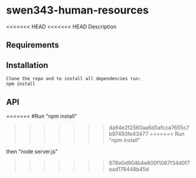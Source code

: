 # swen343-human-resources

<<<<<<< HEAD
<<<<<<< HEAD
Description

## Requirements

## Installation

	Clone the repo and to install all dependencies run:
    npm install

## API
=======
#Run "npm install"
>>>>>>> da94e2f2560aa6d5afcca7655c7b97493fe43477
=======
Run "npm install"

then "node server.js"
>>>>>>> 678e0d904b4e800f1087f34d0f7ead178448b45d
